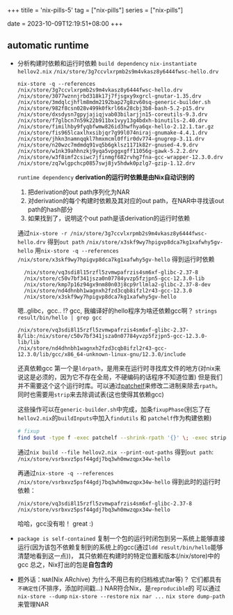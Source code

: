+++
titile = 'nix-pills-5'
tag = ["nix-pills"]
series = ["nix-pills"]

date = 2023-10-09T12:19:51+08:00
+++



## automatic runtime
- 分析构建时依赖和运行时依赖
  `build dependency`
  `nix-instantiate hellov2.nix`
      ```/nix/store/3g7ccvlxrpmb2s9m4vkasz8y6444fwsc-hello.drv```
  
  `nix-store -q --references /nix/store/3g7ccvlxrpmb2s9m4vkasz8y6444fwsc-hello.drv`
      ```
        /nix/store/3077wznnjrbd318k17j7fjsgxy9xgrcl-gnutar-1.35.drv
        /nix/store/3mdqlcjhflm8mdm2192bap27g8zv60sq-generic-builder.sh
        /nix/store/982f8csn028v499k0fkrl66x28cbj3b8-bash-5.2-p15.drv
        /nix/store/dxsdysn7gpyjajiqjvab03bilarjjn15-coreutils-9.3.drv
        /nix/store/f7glbcn7n59k22b911bx1vyy13g4bdxh-binutils-2.40.drv
        /nix/store/fimilhby9fyqbfwmw826id3hwfhya6qx-hello-2.12.1.tar.gz
        /nix/store/fis965lcaxlhxsibjqr7g99l074niraj-gnumake-4.4.1.drv
        /nix/store/jhkn3namnqqkl7hmxmcml0ffir0dv774-gnugrep-3.11.drv
        /nix/store/n20wzc7mdmdq91vq5b6gklsz1171k82r-gnused-4.9.drv
        /nix/store/w1nk39ahhnzkj9yqa5vpggxgff11056g-gawk-5.2.2.drv
        /nix/store/w3f8imf2csiwc7jfinmgf682rvhg7fna-gcc-wrapper-12.3.0.drv
        /nix/store/zq7wlgpchcp0857swj8jv5hdwk0pzlg7-gzip-1.12.drv
      ```


  `runtime dependency`
  **derivation的运行时依赖是由Nix自动识别的**
  1. 把derivation的out path序列化为NAR
  2. 对derivation的每个构建时依赖及其对应的out path，在NAR中寻找该out path的hash部分
  3. 如果找到了，说明这个out path是该derivation的运行时依赖

  通过`nix-store -r /nix/store/3g7ccvlxrpmb2s9m4vkasz8y6444fwsc-hello.drv`
  得到`out path` `/nix/store/x3skf9wy7hpigvp8dca7kg1xafwhy5gv-hello`
  用`nix-store -q --references /nix/store/x3skf9wy7hpigvp8dca7kg1xafwhy5gv-hello`
  得到运行时依赖
  ```
    /nix/store/vq3sdi8l15rzfl5zvmwpafrzis4sm6xf-glibc-2.37-8
    /nix/store/c50v7bf341jsza0n07784yvzp5fzjpn5-gcc-12.3.0-lib
    /nix/store/kmp7p16z94gx9nm80n03j8cp9rllmla2-glibc-2.37-8-dev
    /nix/store/nd4dhnbh1wagnxh2fzd3cqb8ifzl2r43-gcc-12.3.0
    /nix/store/x3skf9wy7hpigvp8dca7kg1xafwhy5gv-hello
  ```
  嗯..glibc，gcc.. !? gcc, 我编译好的hello程序为啥还依赖gcc啊？
  `strings result/bin/hello | grep gcc`
  ```
  /nix/store/vq3sdi8l15rzfl5zvmwpafrzis4sm6xf-glibc-2.37-8/lib:/nix/store/c50v7bf341jsza0n07784yvzp5fzjpn5-gcc-12.3.0-lib/lib
  /nix/store/nd4dhnbh1wagnxh2fzd3cqb8ifzl2r43-gcc-12.3.0/lib/gcc/x86_64-unknown-linux-gnu/12.3.0/include
  ```
  还真依赖gcc 
  第一个是`ldrpath`，是用来在运行时寻找库文件的地方(对nix来说这是必须的，因为它不存在全局，不硬编码的话程序不知道位置)
  但是我们并不需要这个这个运行时库。可以通过[patchelf](https://github.com/NixOS/patchelf)来修改二进制来除去`rpath`。同时也需要用`strip`来去除调试表(这也使得其依赖gcc)

  这些操作可以在`generic-builder.sh`中完成，加条`fixupPhase`(别忘了在`hellov2.nix`的`buildInputs`中加入`findutils` 和 `patchelf`作为构建依赖)
  ```bash
  # fixup
  find $out -type f -exec patchelf --shrink-rpath '{}' \; -exec strip '{}' \; 2>/dev/null
  ```

  通过`nix build --file hellov2.nix --print-out-paths`
  得到`out path`: `/nix/store/vsrbxvz5psf44gdj7bq3wh0mwzqpx34w-hello`

  再通过`nix-store -q --references /nix/store/vsrbxvz5psf44gdj7bq3wh0mwzqpx34w-hello`
  得到此时的运行时依赖：
  ```
  /nix/store/vq3sdi8l15rzfl5zvmwpafrzis4sm6xf-glibc-2.37-8
  /nix/store/vsrbxvz5psf44gdj7bq3wh0mwzqpx34w-hello
  ```
  哈哈，gcc没有啦！ great :)

  
- `package is self-contained`
  复制一个包的运行时闭包到另一系统上能够直接运行(因为该包不依赖复制到的系统上的gcc(通过`ldd result/bin/hello`能够清楚地看到这一点))，
  其只依赖在构建时的特定位置和版本(/nix/store)中的gcc
  总之，Nix打出的包是**自包含的**



- 题外话：`NAR`(Nix ARchive)
为什么不用已有的归档格式(tar等)？
  它们都具有`不确定性`(不排序，添加时间戳...)
  NAR符合Nix，是`reproducible`的
  可以通过`nix-store --dump` `nix-store --restore` `nix nar ...` `nix store dump-path`来管理NAR
